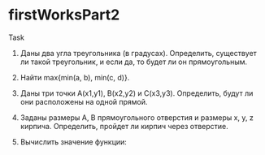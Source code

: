 # firstWorksPart2
Task
1. Даны два угла треугольника (в градусах). Определить, существует ли такой треугольник, и если да, то будет ли он прямоугольным.

2. Найти max{min(a, b), min(c, d)}.

3. Даны три точки А(х1,у1), В(х2,у2) и С(х3,у3). Определить, будут ли они расположены на одной прямой.

4. Заданы размеры А, В прямоугольного отверстия и размеры х, у, z кирпича. Определить, пройдет ли кирпич через отверстие.

5. Вычислить значение функции:

